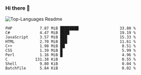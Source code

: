 ### Hi there 👋

![Top-Languages Readme](https://github.com/MogsFriend/MogsFriend/workflows/Top-Languages%20Readme/badge.svg)

<!--START_SECTION:top_language-->
```text
PHP            7.87 MiB ████████                  33.80 %
C#             4.47 MiB ████                      19.19 %
JavaScript     3.57 MiB ███                       15.33 %
HTML           2.70 MiB ███                       11.61 %
C++            1.98 MiB ██                         8.51 %
CSS            1.39 MiB █                          5.99 %
Perl           1.16 MiB █                          4.96 %
C            131.38 KiB                            0.55 %
Shell          9.80 KiB                            0.04 %
Batchfile      5.84 KiB                            0.02 %
```
<!--END_SECTION:top_language-->

<!--
**MogsFriend/MogsFriend** is a ✨ _special_ ✨ repository because its `README.md` (this file) appears on your GitHub profile.

Here are some ideas to get you started:

- 🔭 I’m currently working on ...
- 🌱 I’m currently learning ...
- 👯 I’m looking to collaborate on ...
- 🤔 I’m looking for help with ...
- 💬 Ask me about ...
- 📫 How to reach me: ...
- 😄 Pronouns: ...
- ⚡ Fun fact: ...
-->

